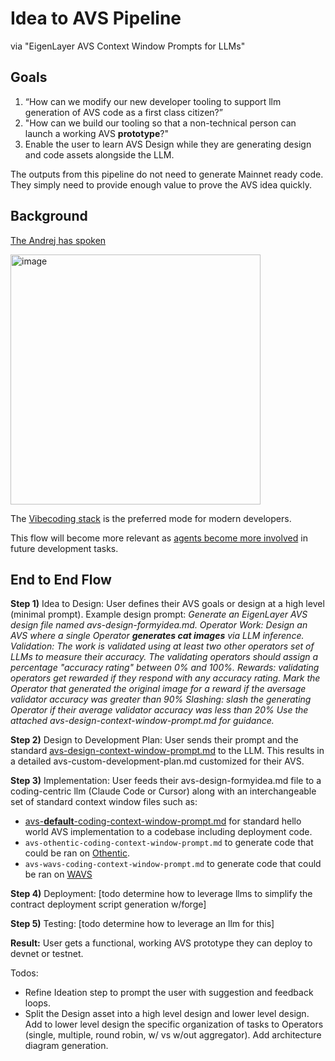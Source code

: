 # Idea to AVS Pipeline
via "EigenLayer AVS Context Window Prompts for LLMs"  


## Goals

1) “How can we modify our new developer tooling to support llm generation of AVS code as a first class citizen?”   
2) "How can we build our tooling so that a non-technical person can launch a working AVS **prototype**?"
3) Enable the user to learn AVS Design while they are generating design and code assets alongside the LLM.

The outputs from this pipeline do not need to generate Mainnet ready code. They simply need to provide enough value to prove the AVS idea quickly.

## Background
  
[The Andrej has spoken](https://x.com/karpathy/status/1899876370492383450)  

<img width="400" alt="image" src="https://github.com/user-attachments/assets/afa768ad-67bb-4279-96fe-c5771b996e8f" />
  

The [Vibecoding stack](https://x.com/DennisonBertram/status/1899641887922725223) is the preferred mode for modern developers.
  
This flow will become more relevant as [agents become more involved](https://x.com/weswfloyd/status/1899814487038853453) in future development tasks.  



## End to End Flow

**Step 1)** Idea to Design: 
User defines their AVS goals or design at a high level (minimal prompt). 
Example design prompt:
  _Generate an EigenLayer AVS design file named avs-design-formyidea.md.
  Operator Work: Design an AVS where a single Operator **generates cat images** via LLM inference.
  Validation: The work is validated using at least two other operators set of LLMs to measure their accuracy. The validating operators should assign a percentage "accuracy rating" between 0% and 100%. 
  Rewards: validating operators get rewarded if they respond with any accuracy rating. Mark the Operator that generated the original image for a reward if the aversage validator accuracy was greater than 90%
  Slashing: slash the generating Operator if their average validator accuracy was less than 20%
  Use the attached avs-design-context-window-prompt.md for guidance._


**Step 2)** Design to Development Plan: 
User sends their prompt and the standard [avs-design-context-window-prompt.md](./avs-design-context-window-prompt.md) to the LLM. This results in a detailed avs-custom-development-plan.md customized for their AVS.

**Step 3)** Implementation: 
User feeds their avs-design-formyidea.md file to a coding-centric llm (Claude Code or Cursor) along with an interchangeable set of standard context window files such as:
- [avs-**default**-coding-context-window-prompt.md](./avs-coding-context-window-prompt.md) for standard hello world AVS implementation to a codebase including deployment code.
- `avs-othentic-coding-context-window-prompt.md` to generate code that could be ran on [Othentic](https://docs.othentic.xyz/main).
- `avs-wavs-coding-context-window-prompt.md` to generate code that could be ran on [WAVS](https://www.wavs.xyz/)
  
**Step 4)** Deployment:
[todo determine how to leverage llms to simplify the contract deployment script generation w/forge]

**Step 5)** Testing:
[todo determine how to leverage an llm for this]

**Result:** User gets a functional, working AVS prototype they can deploy to devnet or testnet.

Todos:
- Refine Ideation step to prompt the user with suggestion and feedback loops.
- Split the Design asset into a high level design and lower level design. Add to lower level design the specific organization of tasks to Operators (single, multiple, round robin, w/ vs w/out aggregator). Add architecture diagram generation.
